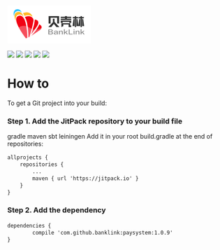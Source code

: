 [![](https://github.com/banklink/paysystem/blob/master/banklink_logo.png)](https://github.com/banklink/paysystem)

[![](https://img.shields.io/badge/paysystem-1.0.9-brightgreen.svg)](https://github.com/banklink/paysystem) 
[![](https://img.shields.io/badge/API-14%2B-brightgreen.svg?style=flat)](https://github.com/banklink/paysystem)
[![](https://img.shields.io/badge/build-passing-brightgreen.svg)](https://github.com/banklink/paysystem)
[![](https://img.shields.io/badge/insignt.io-Ready-brightgreen.svg)](https://github.com/banklink/paysystem)
[![](https://img.shields.io/badge/License-Apache--2.0-brightgreen.svg)](https://github.com/banklink/paysystem/blob/master/LICENSE.txt) 

# How to

To get a Git project into your build:

### Step 1. Add the JitPack repository to your build file

gradle
maven
sbt
leiningen
Add it in your root build.gradle at the end of repositories:

	allprojects {
		repositories {
			...
			maven { url 'https://jitpack.io' }
		}
	}
	
### Step 2. Add the dependency
	dependencies {
	        compile 'com.github.banklink:paysystem:1.0.9'
	}

